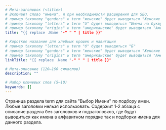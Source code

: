```yaml
---
# Мета-заголовок (<title>)
# Включает слово "имена", и при необходимости расширения для SEO.
# пример taxonomy "genders" и term "женские" будет выводиться "Женские имена"
# пример taxonomy "letters" и term "б" будет выводиться "Имена на букву Б"
# пример taxonomy "origins" и term "американские" будет выводиться "Американские имена"
title: "{{ replace .Name "-" " " | title }}"

# Короткое название для хлебных крошек и навигации
# пример taxonomy "letters" и term "б" будет выводиться "Б"
# пример taxonomy "genders" и term "женские" будет выводиться "Женские имена"
# пример taxonomy "origins" и term "американские" будет выводиться "Американские имена"
linkTitle: "{{ replace .Name "-" " " | title }}"

# Мета-описание (120–160 символов)
description: ""

# Набор ключевых слов (5–10)
keywords: []
---
```


Страница раздела term для сайта "Выбор Имени" по подбору имен. Любые заголовки нельзя использовать. Содержит 1-2 абзаца с описание раздела без заголовков и подзаголовков, где будут выводиться как имена в алфавитном порядке так и подборки имена для данного раздела.
